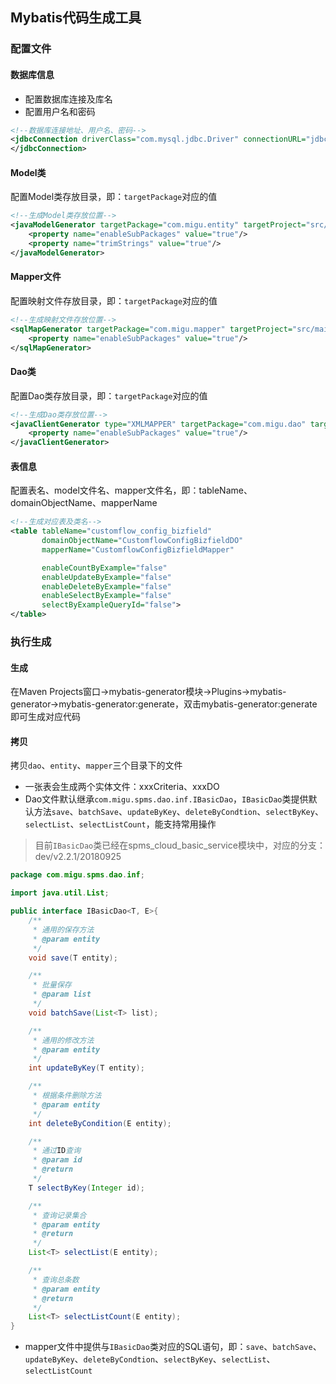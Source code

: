 ## Mybatis代码生成工具

### 配置文件

#### 数据库信息

* 配置数据库连接及库名
* 配置用户名和密码

```xml
<!--数据库连接地址、用户名、密码-->
<jdbcConnection driverClass="com.mysql.jdbc.Driver" connectionURL="jdbc:mysql://10.148.3.137:3306/spms_dev_28080" userId="dev" password="dev">
</jdbcConnection>
```

#### Model类

配置Model类存放目录，即：`targetPackage`对应的值

```xml
<!--生成Model类存放位置-->
<javaModelGenerator targetPackage="com.migu.entity" targetProject="src/main/java">
    <property name="enableSubPackages" value="true"/>
    <property name="trimStrings" value="true"/>
</javaModelGenerator>
```

#### Mapper文件

配置映射文件存放目录，即：`targetPackage`对应的值

```xml
<!--生成映射文件存放位置-->
<sqlMapGenerator targetPackage="com.migu.mapper" targetProject="src/main/java">
    <property name="enableSubPackages" value="true"/>
</sqlMapGenerator>
```

#### Dao类

配置Dao类存放目录，即：`targetPackage`对应的值

```xml
<!--生成Dao类存放位置-->
<javaClientGenerator type="XMLMAPPER" targetPackage="com.migu.dao" targetProject="src/main/java">
    <property name="enableSubPackages" value="true"/>
</javaClientGenerator>
```

#### 表信息

配置表名、model文件名、mapper文件名，即：tableName、domainObjectName、mapperName

```xml
<!--生成对应表及类名-->
<table tableName="customflow_config_bizfield"
       domainObjectName="CustomflowConfigBizfieldDO"
       mapperName="CustomflowConfigBizfieldMapper"

       enableCountByExample="false"
       enableUpdateByExample="false"
       enableDeleteByExample="false"
       enableSelectByExample="false"
       selectByExampleQueryId="false">
</table>
```

### 执行生成

#### 生成

在Maven Projects窗口->mybatis-generator模块->Plugins->mybatis-generator->mybatis-generator:generate，双击mybatis-generator:generate即可生成对应代码

#### 拷贝

拷贝`dao`、`entity`、`mapper`三个目录下的文件

- 一张表会生成两个实体文件：xxxCriteria、xxxDO
- Dao文件默认继承`com.migu.spms.dao.inf.IBasicDao`，`IBasicDao`类提供默认方法`save`、`batchSave`、`updateByKey`、`deleteByCondtion`、`selectByKey`、`selectList`、`selectListCount`，能支持常用操作

> 目前`IBasicDao`类已经在spms_cloud_basic_service模块中，对应的分支：dev/v2.2.1/20180925

```java
package com.migu.spms.dao.inf;

import java.util.List;

public interface IBasicDao<T, E>{
    /**
     * 通用的保存方法
     * @param entity
     */
    void save(T entity);

    /**
     * 批量保存
     * @param list
     */
    void batchSave(List<T> list);

    /**
     * 通用的修改方法
     * @param entity
     */
    int updateByKey(T entity);

    /**
     * 根据条件删除方法
     * @param entity
     */
    int deleteByCondition(E entity);

    /**
     * 通过ID查询
     * @param id
     * @return
     */
    T selectByKey(Integer id);

    /**
     * 查询记录集合
     * @param entity
     * @return
     */
    List<T> selectList(E entity);

    /**
     * 查询总条数
     * @param entity
     * @return
     */
    List<T> selectListCount(E entity);
}
```

* mapper文件中提供与`IBasicDao`类对应的SQL语句，即：`save`、`batchSave`、`updateByKey`、`deleteByCondtion`、`selectByKey`、`selectList`、`selectListCount`



